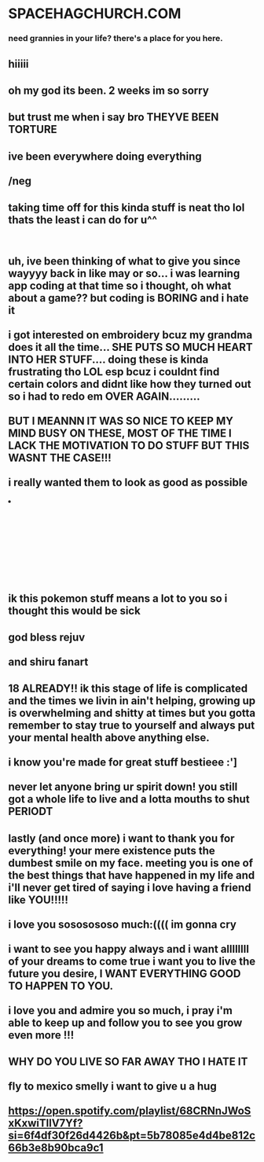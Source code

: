 <!DOCTYPE html>
<html lang="en">
<head>
    <meta charset="UTF-8">
    <meta name="viewport" content="width=device-width, initial-scale=1.0">
    <title>shiru18</title>
    <link rel="stylesheet" href="css/styles.css">
    <link rel="icon" type="image/x-icon" href="pink_creature.png"> 
</head>
<body>
    <div class="title">
            <h1>SPACEHAGCHURCH.COM</h1>
            <h3>need grannies in your life? there's a place for you here.</h3>
    </div>
    <style type="text/css">
        .title { background-image: url(back.png); }
    </style>
    <div class="layerone">
        <h2>
            hiiiii
        </h2>
        <h2>
            oh my god its been. 2 weeks im so sorry
        </h2>
        <h2>
            but trust me when i say bro THEYVE BEEN TORTURE
        </h2>
        <h2>
            ive been everywhere doing everything <br> <br>
            /neg
        </h2>
        <h2>
            taking time off for this kinda stuff is neat tho lol
            <br>
            thats the least i can do for u^^ 
        </h2>
        <h2>
            <img class="treee" src="snap1.png" alt="">
        </h2>
        <h2>
            uh, ive been thinking of what to give you since wayyyy back in like
            may or so... i was learning app coding at that time so i thought,
            oh what about a game?? but coding is BORING and i hate it <br> <br>
            i got interested on embroidery bcuz my grandma does it all the time... 
            SHE PUTS SO MUCH HEART INTO HER STUFF.... doing these is kinda frustrating
            tho LOL esp bcuz i couldnt find certain colors and didnt like how they turned out 
            so i had to redo em OVER AGAIN......... <br><br> BUT I MEANNN IT WAS SO NICE TO KEEP
            MY MIND BUSY ON THESE, MOST OF THE TIME I LACK THE MOTIVATION TO DO STUFF 
            BUT THIS WASNT THE CASE!!! <br><br> i really wanted them to look as good as possible <br>
        </h2>
        <li>
            <ul>
                <h2><img src="snap5.png" alt=""></h2>
                <h2><img src="snap6.png" alt=""></h2>
            </ul>
            <ul>
                <h2><img class="treee" src="snap2.png" alt=""></h2>
            </ul>
            <ul>
                <h2><img src="snap3.png" alt=""></h2>
                <h2><img src="snap4.png" alt=""></h2>
            </ul>
        </li>
        <h2>
            ik this pokemon stuff means a lot to you so i thought this would be sick
        </h2>
        <h2>
            god bless rejuv <br><br>
            and shiru fanart
        </h2>
        <h2>
            18 ALREADY!! ik this stage of life is complicated and the times we 
            livin in ain't helping, growing up is overwhelming and shitty at times but you
            gotta remember to stay true to yourself and always put your mental health
            above anything else. <br><br> i know you're made for great stuff bestieee :'] <br><br> never
            let anyone bring ur spirit down! you still got a whole life to live
            and a lotta mouths to shut PERIODT
        </h2>
        <h2>
            lastly (and once more) i want to thank you for everything! your mere
            existence puts the dumbest smile on my face. meeting you is one of the best things 
            that have happened in my life and i'll never get tired of saying i love
            having a friend like YOU!!!!! <br><br> i love you sososososo much:(((( im gonna cry <br><br>
            i want to see you happy always and i want allllllll of your dreams to come
            true i want you to live the future you desire, I WANT EVERYTHING GOOD TO HAPPEN TO YOU. <br><br>
            i love you and admire you so much, i pray i'm able to keep up and follow you
            to see you grow even more !!!
        </h2>
        <h2>
            WHY DO YOU LIVE SO FAR AWAY THO I HATE IT <br><br>
            fly to mexico smelly i want to give u a hug <br><br>
            <a href="https://open.spotify.com/playlist/68CRNnJWoSxKxwiTllV7Yf?si=6f4df30f26d4426b&pt=5b78085e4d4be812c66b3e8b90bca9c1">https://open.spotify.com/playlist/68CRNnJWoSxKxwiTllV7Yf?si=6f4df30f26d4426b&pt=5b78085e4d4be812c66b3e8b90bca9c1</a>
        </h2>
    </div>
</body>
</html>
